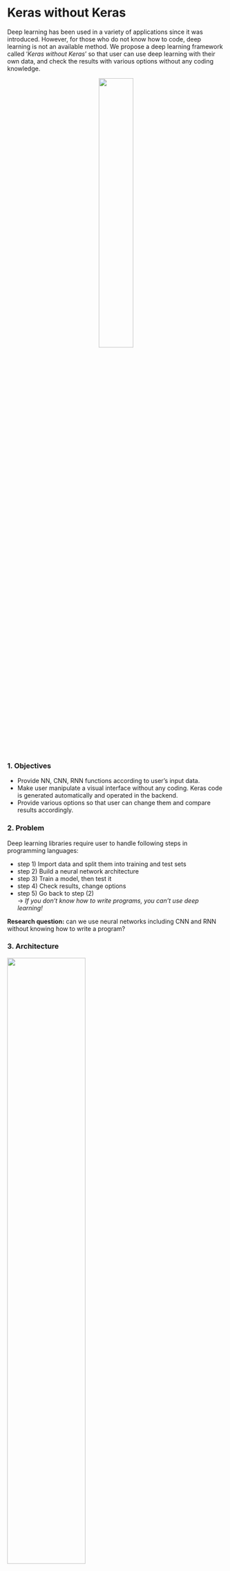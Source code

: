 # Keras without Keras

Deep learning has been used in a variety of applications since it was introduced. However, for those who do not know how to code, deep learning is not an available method. We propose a deep learning framework called ‘*Keras* *without* *Keras*’ so that user can use deep learning with their own data, and check the results with various options without any coding knowledge.

<center><img src="https://github.com/rc1208/Keras-without-Keras/blob/master/resources/framework.png" width="40%"></center>

### 1. Objectives

* Provide NN, CNN, RNN functions according to user’s input data. 
* Make user manipulate a visual interface without any coding. Keras code is generated automatically and operated in the backend.
* Provide various options so that user can change them and compare results accordingly.

### 2. Problem

Deep learning libraries require user to handle following steps in programming languages:

* step 1) Import data and split them into training and test sets
* step 2) Build a neural network architecture
* step 3) Train a model, then test it
* step 4) Check results, change options 
* step 5) Go back to step (2) <br>
→ *If you don’t know how to write programs, you can’t use deep learning!*

**Research question:** can we use neural networks including CNN and RNN without knowing how to write a program?

### 3. Architecture
<img src="https://github.com/rc1208/Keras-without-Keras/blob/master/resources/archi.png" width="60%">

***Frontend***
* *Data upload page (html, python)*: receive user’s data and decide a network type (DNN, CNN, RNN)
* *Build a net page (typescript)*: allow user to decide hyper-params, neural net architecture, and pass them to backend

***Backend***
* Generate a Keras code according to inputs (python)
* Train the network to generate the model
* Save the model to disk
* Send results to frontend

### 4. Result (User's view)
<img src="https://github.com/rc1208/Keras-without-Keras/blob/master/resources/result.png" width="100%">

### 5. How to run

<br><br><br><br>




## Softwares required to be installed: ##

### Backend Software Requirements ###

1. Python 3 or >
2. Flask 
3. Docker
4. Tensorflow
5. Tensorflow Serving

### Frontend Software Requirements ###
1. Node.js/ NPM(should come installed with Node.js)
2. Any Modern Web Browser



  

#### to generate the sqlite database (instance/data.db), run:
#### Warn: this will remove existing training data inventory saved in instance/data.db, don't do it if there are already some data uploaded
python init_database.py



#### Run python request.py for a sample CURL request to feedforward. Change parameters in JSON as necessary ####



### Feed Forward POST JSON ###

```json
curl -i -H "Content-Type: application/json" -X POST -d \
'{"nn_type":"feedforward", \
  "hidden_list":"5 5 1", \
  "inp": "5", \
  "activation_list":"relu relu sigmoid", \
  "optimiser":"adam", \
  "split_value": "0.2", \
  "loss_function": "binary_crossentropy", \
  "data_location":"data/data_new.csv" \
  }' 'http://localhost:3333/api/neural-network/v1.0/'
  ```
  
  ### CNN POST JSON ###
 
```json
curl -i -H "Content-Type: application/json" -X POST -d \
'{"hidden_list":"64 32 4", \
  "inp": "21",
  "kernel_size":"3 3", \
  "activation_list":"relu relu softmax", \
  "epochs":"3", \
  "optimiser":"adam", \
  "split_value": "0.2", \
  "loss_function": "categorical_crossentropy", \
  "data_location":"data/mnist21x21_3789_converted.pklz"}' 'http://localhost:3333/api/neural-network/v1.0/'
```
